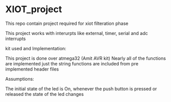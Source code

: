 # XIOT_project
This repo contain project required for xiot filteration phase

This project works with interurpts like external, timer, serial and adc interrupts


kit used and Implementation:

This project is done over atmega32 (Amit AVR kit)
Nearly all of the functions are implemented just the string functions are included from pre implemented header files


Assumptions:


The initial state of the led is On, whenever the push button is pressed or released the state of the led changes

